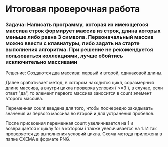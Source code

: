 # Итоговая проверочная работа

### Задача: Написать программу, которая из имеющегося массива строк формирует массив из строк, длина которых меньше либо равна 3 символа. Первоначальный массив можно ввести с клавиатуры, либо задать на старте выполнения алгоритма. При решение не рекомендуется пользоваться коллекциями, лучше обойтись исключительно массивами

Решение:
Создаются два массива: первый и второй, одинаковой длины. 

Далее срабатывает метод, в котором находится цикл, соразмерный длине массива, а внутри цикла проверка условия ( <=3 ), в случае, если ответ "да", то элемент первого массива заносится в count элемент второго массива. 

Переменная count введена для того, чтобы поочередно закидывать значения из первого массива во второй и для устранения пробелов. 

После присвоения переменная count увеличивается на 1 и возвращается к циклу for в котором i также увеличивается на 1. И так проверяется до выполнения условий цикла.
Схема метода приложена в папке СХЕМА в формате PNG.

